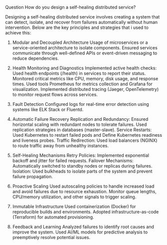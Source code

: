 Question 
How do you design a self-healing distributed service?


Designing a self-healing distributed service involves creating a system that can detect, isolate, and recover from failures automatically without human intervention. Below are the key principles and strategies that i used to achieve this:

1. Modular and Decoupled Architecture
Usage of microservices or a service-oriented architecture to isolate components.
Ensured services communicate through well-defined APIs or event-driven messaging to reduce dependencies.

2. Health Monitoring and Diagnostics
Implemented active health checks:
Used health endpoints (/health) in services to report their status.
Monitored critical metrics like CPU, memory, disk usage, and response times.
Used tools Prometheus for metrics collection and Grafana for visualization.
Implemented distributed tracing (Jaeger, OpenTelemetry) to monitor request flows across services.

3. Fault Detection
Configured logs for real-time error detection using systems like ELK Stack or Fluentd.

4. Automatic Failure Recovery
Replication and Redundancy:
Ensured horizontal scaling with redundant nodes to tolerate failures.
Used replication strategies in databases (master-slave).
Service Restarts:
Used Kubernetes to restart failed pods and Define Kubernetes readiness and liveness probes.
Traffic Redirection:
Used load balancers (NGINX) to route traffic away from unhealthy instances.

5. Self-Healing Mechanisms
Retry Policies:
Implemented exponential backoff and jitter for failed requests.
Failover Mechanisms:
Automatically switched to standby nodes or replicas during failures.
Isolation:
Used bulkheads to isolate parts of the system and prevent failure propagation.

6. Proactive Scaling
Used autoscaling policies to handle increased load and avoid failures due to resource exhaustion.
Monitor queue lengths, CPU/memory utilization, and other signals to trigger scaling.

7. Immutable Infrastructure
Used containerization (Docker) for reproducible builds and environments.
Adopted infrastructure-as-code (Terraform) for automated provisioning.

11. Feedback and Learning
Analyzed failures to identify root causes and improve the system.
Used AI/ML models for predictive analysis to preemptively resolve potential issues.